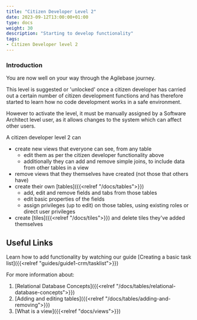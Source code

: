 ```yaml
---
title: "Citizen Developer Level 2"
date: 2023-09-12T13:00:00+01:00
type: docs
weight: 30
description: "Starting to develop functionality"
tags:
- Citizen Developer level 2
---
```


### Introduction
You are now well on your way through the Agilebase journey. 
 
This level is suggested or 'unlocked' once a citizen developer has carried out a certain number of citizen development functions and has therefore started to learn how no code development works in a safe environment.

However to activate the level, it must be manually assigned by a Software Architect level user, as it allows changes to the system which can affect other users.

A citizen developer level 2 can
* create new views that everyone can see, from any table
	- edit them as per the citizen developer functionality above
	- additionally they can add and remove simple joins, to include data from other tables in a view
* remove views that they themselves have created (not those that others have)
* create their own [tables]({{<relref "/docs/tables">}})
	- add, edit and remove fields and tabs from those tables
	- edit basic properties of the fields
	- assign privileges (up to edit) on those tables, using existing roles or direct user privileges
* create [tiles]({{<relref "/docs/tiles">}}) and delete tiles they've added themselves

## Useful Links
Learn how to add functionality by watching our guide [Creating a basic task list]({{<relref "guides/guide1-crm/tasklist">}})

For more information about:
1. [Relational Database Concepts]({{<relref "/docs/tables/relational-database-concepts">}})	
2. [Adding and editing tables]({{<relref "/docs/tables/adding-and-removing">}})
3. [What is a view]({{<relref "docs/views">}})	


